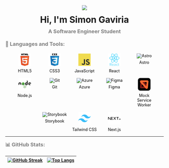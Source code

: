 <div id="header" align="center">
    <img src="https://media.giphy.com/media/eCqFYAVjjDksg/giphy.gif" width="200"/>
    <h1 align="center">Hi, I'm Simon Gaviria</h1>
    <h3 align="center">A Software Engineer Student</h3>
</div>

### 🔨 Languages and Tools:

 <style>
    h1 {
      margin: 10px 0;
    }
    h3 {
      margin: 5px 0 20px 0;
      color: gray;
    }
    .container {
      display: flex;
      flex-wrap: wrap;
      justify-content: center;
      gap: 15px;
      padding: 0 20px;
    }
    .tech-item {
      display: flex;
      flex-direction: column;
      align-items: center;
      width: 80px;
      text-align: center;
    }
    .tech-item img {
      width: 40px;
      height: 40px;
      margin-bottom: 5px;
    }
    .tech-item a {
      text-decoration: none;
      color: #000;
      font-size: 0.9em;
    }
    .tech-item a:hover {
      color: #0073e6;
    }
    .github-stats {
      text-align: center;
      margin-top: 20px;
    }
    .github-stats table {
      width: 100%;
      max-width: 600px;
      margin: 0 auto;
    }
  </style>
  
<div class="container">
    <div class="tech-item">
      <a href="https://developer.mozilla.org/en-US/docs/Web/HTML" target="_blank">
        <img src="https://raw.githubusercontent.com/devicons/devicon/master/icons/html5/html5-original-wordmark.svg" alt="HTML5"/>
        <br>HTML5
      </a>
    </div>
    <div class="tech-item">
      <a href="https://developer.mozilla.org/en-US/docs/Web/CSS" target="_blank">
        <img src="https://raw.githubusercontent.com/devicons/devicon/master/icons/css3/css3-original-wordmark.svg" alt="CSS3"/>
        <br>CSS3
      </a>
    </div>
    <div class="tech-item">
      <a href="https://developer.mozilla.org/en-US/docs/Web/JavaScript" target="_blank">
        <img src="https://raw.githubusercontent.com/devicons/devicon/master/icons/javascript/javascript-original.svg" alt="JavaScript"/>
        <br>JavaScript
      </a>
    </div>
    <div class="tech-item">
      <a href="https://reactjs.org/" target="_blank">
        <img src="https://raw.githubusercontent.com/devicons/devicon/master/icons/react/react-original-wordmark.svg" alt="React"/>
        <br>React
      </a>
    </div>
    <div class="tech-item">
      <a href="https://astro.build/" target="_blank">
        <img src="https://avatars.githubusercontent.com/u/44914786?s=200&v=4" alt="Astro"/>
        <br>Astro
      </a>
    </div>
    <div class="tech-item">
      <a href="https://nodejs.org/" target="_blank">
        <img src="https://raw.githubusercontent.com/devicons/devicon/master/icons/nodejs/nodejs-original-wordmark.svg" alt="Node.js"/>
        <br>Node.js
      </a>
    </div>
    <div class="tech-item">
      <a href="https://git-scm.com/" target="_blank">
        <img src="https://www.vectorlogo.zone/logos/git-scm/git-scm-icon.svg" alt="Git"/>
        <br>Git
      </a>
    </div>
    <div class="tech-item">
      <a href="https://azure.microsoft.com/en-in/" target="_blank">
        <img src="https://www.vectorlogo.zone/logos/microsoft_azure/microsoft_azure-icon.svg" alt="Azure"/>
        <br>Azure
      </a>
    </div>
    <div class="tech-item">
      <a href="https://www.figma.com/" target="_blank">
        <img src="https://www.vectorlogo.zone/logos/figma/figma-icon.svg" alt="Figma"/>
        <br>Figma
      </a>
    </div>
    <div class="tech-item">
      <a href="https://mswjs.io/" target="_blank">
        <img src="https://raw.githubusercontent.com/mswjs/msw/main/media/msw-logo.svg" alt="Mock Service Worker"/>
        <br>Mock Service Worker
      </a>
    </div>
    <div class="tech-item">
      <a href="https://storybook.js.org/" target="_blank">
        <img src="https://raw.githubusercontent.com/storybookjs/brand/master/badge/badge-storybook.svg" alt="Storybook"/>
        <br>Storybook
      </a>
    </div>
    <div class="tech-item">
      <a href="https://tailwindcss.com/" target="_blank">
        <img src="https://raw.githubusercontent.com/devicons/devicon/master/icons/tailwindcss/tailwindcss-plain.svg" alt="Tailwind CSS"/>
        <br>Tailwind CSS
      </a>
    </div>
    <div class="tech-item">
      <a href="https://nextjs.org/" target="_blank">
        <img src="https://raw.githubusercontent.com/devicons/devicon/master/icons/nextjs/nextjs-original-wordmark.svg" alt="Next.js"/>
        <br>Next.js
      </a>
    </div>
  </div>

---

### 📊 GitHub Stats:
| <a href="https://git.io/streak-stats"><img src="https://streak-stats.demolab.com?user=siimongc&theme=transparent&hide_border=true" alt="GitHub Streak"/></a> | <a href="https://github.com/siimongc/github-readme-stats"><img src="https://github-readme-stats.vercel.app/api/top-langs/?username=siimongc&theme=transparent" alt="Top Langs"/></a> |
| --- | --- |



